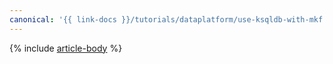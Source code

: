 ```yaml
---
canonical: '{{ link-docs }}/tutorials/dataplatform/use-ksqldb-with-mkf'
---
```


{% include [article-body](../../_tutorials/dataplatform/use-ksqldb-with-mkf.md) %}